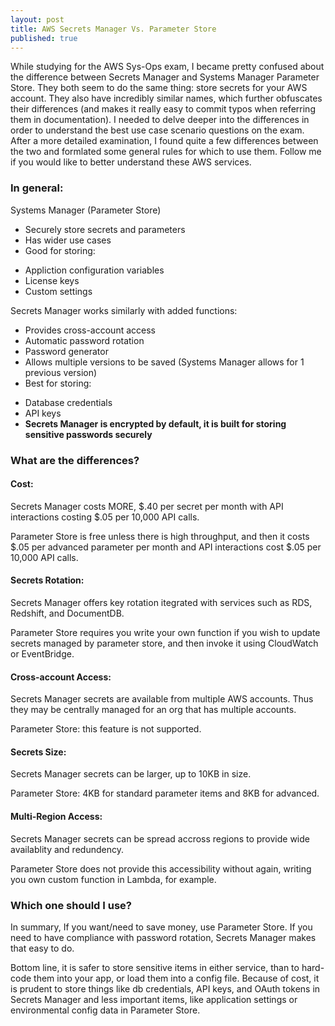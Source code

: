 ```yaml
---
layout: post
title: AWS Secrets Manager Vs. Parameter Store
published: true
---
```

While studying for the AWS Sys-Ops exam, I became pretty confused about the difference between Secrets Manager and Systems Manager Parameter Store. They both seem to do the same thing: store secrets for your AWS account. They also have incredibly similar names, which further obfuscates their differences (and makes it really easy to commit typos when referring them in documentation). I needed to delve deeper into the differences in order to understand the best use case scenario questions on the exam. After a more detailed examination, I found quite a few differences between the two and formlated some general rules for which to use them. Follow me if you would like to better understand these AWS services.

### In general:
Systems Manager (Parameter Store)
- Securely store secrets and parameters
- Has wider use cases
- Good for storing:
 + Appliction configuration variables
 + License keys
 + Custom settings

Secrets Manager works similarly with added functions:
+ Provides cross-account access
+ Automatic password rotation
+ Password generator
+ Allows multiple versions to be saved (Systems Manager allows for 1 previous version)
+ Best for storing:
 - Database credentials
 - API keys
 - **Secrets Manager is encrypted by default, it is built for storing sensitive passwords securely**

### What are the differences?
#### Cost:
Secrets Manager costs MORE, \$.40 per secret per month with API interactions costing \$.05 per 10,000 API calls.

Parameter Store is free unless there is high throughput, and then it costs \$.05 per advanced parameter per month and API interactions cost \$.05 per 10,000 API calls.

#### Secrets Rotation:
Secrets Manager offers key rotation itegrated with services such as RDS, Redshift, and DocumentDB.

Parameter Store requires you write your own function if you wish to update secrets managed by parameter store, and then invoke it using CloudWatch or EventBridge.

#### Cross-account Access:
Secrets Manager secrets are available from multiple AWS accounts. Thus they may be centrally managed for an org that has multiple accounts.

Parameter Store: this feature is not supported.

#### Secrets Size:
Secrets Manager secrets can be larger, up to 10KB in size.

Parameter Store: 4KB for standard parameter items and 8KB for advanced.

#### Multi-Region Access:
Secrets Manager secrets can be spread accross regions to provide wide availablity and redundency.

Parameter Store does not provide this accessibility without again, writing you own custom function in Lambda, for example.

### Which one should I use?
In summary,
If you want/need to save money, use Parameter Store.
If you need to have compliance with password rotation, Secrets Manager makes that easy to do.

Bottom line, it is safer to store sensitive items  in either service, than to hard-code them into your app, or load them into a config file. Because of cost, it is prudent to store things like db credentials, API keys, and OAuth tokens in Secrets Manager and less important items, like application settings or environmental config data in Parameter Store.


